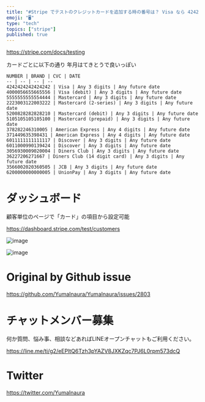 ```yaml
---
title: "#Stripe でテストのクレジットカードを追加する時の番号は？ Visa なら 4242 4242 4242 4242"
emoji: "🖥"
type: "tech"
topics: ["stripe"]
published: true
---
```


https://stripe.com/docs/testing

カードごとに以下の通り
年月はてきとうで良いっぽい


```
NUMBER | BRAND | CVC | DATE
-- | -- | -- | --
4242424242424242 | Visa | Any 3 digits | Any future date
4000056655665556 | Visa (debit) | Any 3 digits | Any future date
5555555555554444 | Mastercard | Any 3 digits | Any future date
2223003122003222 | Mastercard (2-series) | Any 3 digits | Any future date
5200828282828210 | Mastercard (debit) | Any 3 digits | Any future date
5105105105105100 | Mastercard (prepaid) | Any 3 digits | Any future date
378282246310005 | American Express | Any 4 digits | Any future date
371449635398431 | American Express | Any 4 digits | Any future date
6011111111111117 | Discover | Any 3 digits | Any future date
6011000990139424 | Discover | Any 3 digits | Any future date
3056930009020004 | Diners Club | Any 3 digits | Any future date
36227206271667 | Diners Club (14 digit card) | Any 3 digits | Any future date
3566002020360505 | JCB | Any 3 digits | Any future date
6200000000000005 | UnionPay | Any 3 digits | Any future date
```






# ダッシュボード

顧客単位のページで「カード」の項目から設定可能

https://dashboard.stripe.com/test/customers

![image](https://user-images.githubusercontent.com/13635059/69945371-c10fbd80-152c-11ea-8275-3209465541ec.png)

![image](https://user-images.githubusercontent.com/13635059/69945237-7ee67c00-152c-11ea-8634-e2e0afef52ef.png)


# Original by Github issue

https://github.com/YumaInaura/YumaInaura/issues/2803








<!-- Update From Qiita API -->

# チャットメンバー募集


何か質問、悩み事、相談などあればLINEオープンチャットもご利用ください。

https://line.me/ti/g2/eEPltQ6Tzh3pYAZV8JXKZqc7PJ6L0rpm573dcQ





# Twitter


https://twitter.com/YumaInaura


<!-- Update From Qiita API -->


